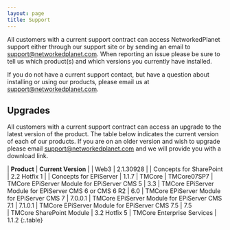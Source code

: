 ```yaml
---
layout: page
title: Support
---
```


All customers with a current support contract can access NetworkedPlanet support either through our support site or by sending an email to [support@networkedplanet.com](mailto:support@networkedplanet.com). When reporting an issue please be sure to tell us which product(s) and which versions you currently have installed.

If you do not have a current support contact, but have a question about installing or using our products, please email us at [support@networkedplanet.com](mailto:support@networkedplanet.com).

## Upgrades ##
All customers with a current support contract can access an upgrade to the latest version of the product. The table below indicates the current version of each of our products. If you are on an older version and wish to upgrade please email [support@networkedplanet.com](mailto:support@networkedplanet) and we will provide you with a download link.

| **Product**	| **Current Version** |
| Web3	        | 2.1.30928           |
| Concepts for SharePoint | 2.2 Hotfix 1 |
| Concepts for EPiServer | 1.1.7
| TMCore	| TMCore07SP7
| TMCore EPiServer Module for EPiServer CMS 5 | 3.3
| TMCore EPiServer Module for EPiServer CMS 6 or CMS 6 R2 | 6.0
| TMCore EPiServer Module for EPiServer CMS 7 | 7.0.0.1
| TMCore EPiServer Module for EPiServer CMS 7.1 | 7.1.0.1
| TMCore EPiServer Module for EPiServer CMS 7.5 | 7.5  
| TMCore SharePoint Module	| 3.2 Hotfix 5
| TMCore Enterprise Services | 1.1.2
{:.table}